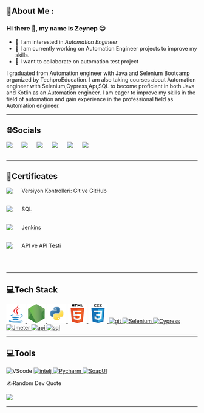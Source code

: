 ## 💫About Me :

### Hi there 👋, my name is **Zeynep** :blush:

- 👀 I am interested in _Automation Engineer_
- 🔭 I am currently working on Automation Engineer projects to improve my skills.
- 👯 I want to collaborate on automation test project


I graduated from Automation engineer with Java and Selenium Bootcamp organized by TechproEducation. I am also taking courses about Automation engineer with Selenium,Cypress,Apı,SQL to become proficient in both Java and Kotlin as an Automation engineer. I am eager to improve my skills in the field of automation and gain experience in the professional field as Automation engineer.
<hr/>

## 🌐Socials

[<img  width="40"  src="https://unpkg.com/simple-icons@v7/icons/linkedin.svg"  align="left" >][linkedin]
[<img  width="40" src="https://unpkg.com/simple-icons@v7/icons/stackoverflow.svg"  align="left" />][stackoverflow]
[<img  width="40" src="https://encrypted-tbn0.gstatic.com/images?q=tbn:ANd9GcRpNPu5Y3h8WMB3i5gt6BM0pjQjkCniuvVUHL6Tg2OS_ZnxY_So0c5oTBcgrjf9B59krOk&usqp=CAU"  align="left" />][codersclub]
[<img  width="40" src="https://patika-prod.s3.eu-central-1.amazonaws.com/staticFiles/patikaLogo.png"  align="left" />][patika]
[<img  width="40" src="https://encrypted-tbn0.gstatic.com/images?q=tbn:ANd9GcRbKJ-RLNVI9sCwf6Nlp1WpsnpNcHC6vCiCNg&usqp=CAU"  align="left" />][hackerrank]
[<img  width="40" src="https://unpkg.com/simple-icons@v7/icons/instagram.svg"  align="left" />][instagram]


[patika]: https://app.patika.dev/zeynephan
[linkedin]: https://www.linkedin.com/in/zeynep-han-3b8359235/
[codersclub]: https://codersclub.co/dev/clgnmmr
[hackerrank]: https://www.hackerrank.com/zeynephan9906
[instagram]: https://www.instagram.com/zeynepphann/
[stackoverflow]: https://stackoverflow.com/users/19346587/zeynep-han
<br/>
<br/>
<hr/> 

## 📜Certificates


<!--[<img  width="40"  src="https://encrypted-tbn0.gstatic.com/images?q=tbn:ANd9GcQ3Qq6mnWu47A6GaPHmivrVgu6ndnptxgLWNQ&usqp=CAU"  align="left" >][Yazılım]
Yazılım Test otomasyonu
<br/>
<br/> -->

[<img  width="40"  src="https://encrypted-tbn0.gstatic.com/images?q=tbn:ANd9GcQ3Qq6mnWu47A6GaPHmivrVgu6ndnptxgLWNQ&usqp=CAU"  align="left" >][git]
Versiyon Kontrolleri: Git ve GitHub
<br/>
<br/>

[<img  width="40"  src="https://encrypted-tbn0.gstatic.com/images?q=tbn:ANd9GcQ3Qq6mnWu47A6GaPHmivrVgu6ndnptxgLWNQ&usqp=CAU"  align="left" >][sql]
SQL
<br/>
<br/>

[<img  width="40"  src="https://encrypted-tbn0.gstatic.com/images?q=tbn:ANd9GcQ3Qq6mnWu47A6GaPHmivrVgu6ndnptxgLWNQ&usqp=CAU"  align="left" >][Jenkins]
Jenkins
<br/>
<br/>

[<img  width="40"  src="https://encrypted-tbn0.gstatic.com/images?q=tbn:ANd9GcQ3Qq6mnWu47A6GaPHmivrVgu6ndnptxgLWNQ&usqp=CAU"  align="left" >][api]
API ve API Testi



<!--[Yazılım]:https://www.btkakademi.gov.tr/portal/certificate/validate?certificateId=1kZCoX1Z70-->
[sql]:https://www.btkakademi.gov.tr/portal/certificate/validate?certificateId=BozfGEp8Wb
[git]:https://www.btkakademi.gov.tr/portal/certificate/validate?certificateId=MAZUN8OKro
[Jenkins]:https://www.btkakademi.gov.tr/portal/certificate/validate?certificateId=NowfrXwb4M
[api]:https://www.btkakademi.gov.tr/portal/certificate/validate?certificateId=pKmhKP9vka
<br/>
<br/>
<hr/>

## 💻Tech Stack

<p align="left">

<a href="https://www.java.com" target="_blank" rel="noreferrer"> <img src="https://raw.githubusercontent.com/devicons/devicon/master/icons/java/java-original.svg" alt="java" width="50" height="50"/> </a>
<a href="https://www.nodejs.com" target="_blank" rel="noreferrer"> <img src="https://raw.githubusercontent.com/github/explore/80688e429a7d4ef2fca1e82350fe8e3517d3494d/topics/nodejs/nodejs.png" alt="Nodejs" width="50" height="50"/> </a>
<a href="https://www.python.com" target="_blank" rel="noreferrer"> <img src="https://raw.githubusercontent.com/github/explore/80688e429a7d4ef2fca1e82350fe8e3517d3494d/topics/python/python.png" alt="python" width="50" height="50"/> </a>
<a href="https://www.html5.com" target="_blank" rel="noreferrer"> <img src="https://raw.githubusercontent.com/github/explore/80688e429a7d4ef2fca1e82350fe8e3517d3494d/topics/html/html.png" alt="HTML" width="50" height="50"/> </a>
<a href="https://www.css3.com" target="_blank" rel="noreferrer"> <img src="https://raw.githubusercontent.com/github/explore/80688e429a7d4ef2fca1e82350fe8e3517d3494d/topics/css/css.png" alt="CSS" width="50" height="50"/> </a>
<a href="https://git-scm.com/" target="_blank" rel="noreferrer"> <img src="https://www.vectorlogo.zone/logos/git-scm/git-scm-icon.svg" alt="git" width="40" height="40"/> </a>
<a href="https://www.selenium.com" target="_blank" rel="noreferrer"> <img src="https://camo.githubusercontent.com/4b95df4d6ca7a01afc25d27159804dc5a7d0df41d8131aaf50c9f84847dfda21/68747470733a2f2f73656c656e69756d2e6465762f696d616765732f73656c656e69756d5f6c6f676f5f7371756172655f677265656e2e706e67" alt="Selenium" width="50" height="50"/> </a>
<a href="https://www.cypress.com" target="_blank" rel="noreferrer"> <img src="https://cloud.githubusercontent.com/assets/1268976/20607953/d7ae489c-b24a-11e6-9cc4-91c6c74c5e88.png" alt="Cypress" width="70" height="50"/> </a>
<a href="https://www.jmeter.com" target="_blank" rel="noreferrer"> <img src="https://camo.githubusercontent.com/752dabc7ca2275ee7a079fa24433ff2c6307eb4cddc541dfed60749f62772b41/68747470733a2f2f6a6d657465722e6170616368652e6f72672f696d616765732f6c6f676f2e737667" alt="Jmeter" width="90" height="50"/> </a>
<a href="https://www.api.com" target="_blank" rel="noreferrer"> <img src="https://encrypted-tbn0.gstatic.com/images?q=tbn:ANd9GcQFpswKqlwex1UtYOHT6cWIVsJ3dQfEg__lFQ&usqp=CAU" alt="api" width="50" height="50"/> </a>
<a href="https://www.api.com" target="_blank" rel="noreferrer"> <img src="https://encrypted-tbn0.gstatic.com/images?q=tbn:ANd9GcS3m3cQd-M2Gq5QXSik9qJSHGDBW3MvBoWFyA&usqp=CAU" alt="sql" width="50" height="50"/> </a>

</p>
<hr/>

## 💻Tools

<p align="left >

<a href="https://www.vscode.com" target="_blank" rel="noreferrer"> <img src="https://media.githubusercontent.com/media/microsoft/vscode-docs/main/images/logo-stable.png" alt="VScode" width="40" height="40"/> </a>
<a href="https://www.intelj.com" target="_blank" rel="noreferrer"> <img src="https://encrypted-tbn0.gstatic.com/images?q=tbn:ANd9GcQak-N8W03mK25slV1lwM80i0y1obRPPJOaLA&usqp=CAU" alt="intelj" width="80" height="40"/> </a>
<a href="https://www.Pycharm.com" target="_blank" rel="noreferrer"> <img src="https://encrypted-tbn0.gstatic.com/images?q=tbn:ANd9GcSxtnYwevCNyCBbtiRAsOZghsi3nmzzCG1HoQ&usqp=CAU" alt="Pycharm" width="80" height="40"/> </a>
<a href="https://www.soapui.com" target="_blank" rel="noreferrer"> <img src="https://raw.githubusercontent.com/SmartBear/soapui/next/SoapUI-oss-logo.png" alt="SoapUI" width="120" height="40"/> </a>

</p>
 ✍️Random Dev Quote

![](https://quotes-github-readme.vercel.app/api?type=horizontal&theme=tokyonight)
<hr/>
